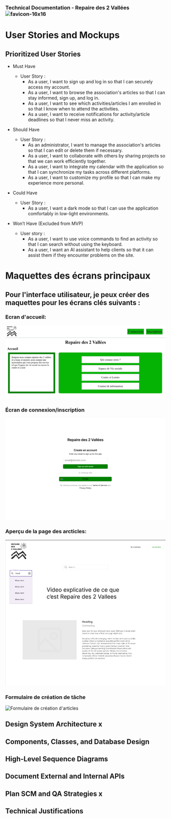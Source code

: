### Technical Documentation - Repaire des 2 Vallées ![favicon-16x16](https://github.com/Cyprien-GEHU/Repaires_des_2_vallees/blob/bryan/Stage%201/Documents/Part%201/favicon.ico)

# User Stories and Mockups

## Prioritized User Stories
- Must Have
    - User Story :
        - As a user, I want to sign up and log in so that I can securely access my account.
        - As a user, I want to browse the association's articles so that I can stay informed, sign up, and log in.
        - As a user, I want to see which activities/articles I am enrolled in so that I know when to attend the activities.
        - As a user, I want to receive notifications for activity/article deadlines so that I never miss an activity.

- Should Have
    - User Story :
        - As an administrator, I want to manage the association's articles so that I can edit or delete them if necessary.
        - As a user, I want to collaborate with others by sharing projects so that we can work efficiently together.
        - As a user, I want to integrate my calendar with the application so that I can synchronize my tasks across different platforms.
        - As a user, I want to customize my profile so that I can make my experience more personal.

- Could Have
    - User Story :
        - As a user, I want a dark mode so that I can use the application comfortably in low-light environments.

- Won’t Have (Excluded from MVP)
    - User story :
        - As a user, I want to use voice commands to find an activity so that I can search without using the keyboard.
        - As a user, I want an AI assistant to help clients so that it can assist them if they encounter problems on the site.

# Maquettes des écrans principaux
## Pour l'interface utilisateur, je peux créer des maquettes pour les écrans clés suivants :
### Ecran d'accueil:
![accueil](images/Messenger_creation_201D34D1-0827-4A20-98E3-27BFC08A5AC9.jpg)

### Écran de connexion/inscription

![Ecran de connexion/inscription](images/logininscriptions.png)

### Aperçu de la page des arcticles:

![Aperçu de la page des arcticles](images/Articles.png)

### Formulaire de création de tâche

![Formulaire de création d'articles](images/formulaire.png)


## Design System Architecture x

## Components, Classes, and Database Design

## High-Level Sequence Diagrams

## Document External and Internal APIs

## Plan SCM and QA Strategies x

## Technical Justifications